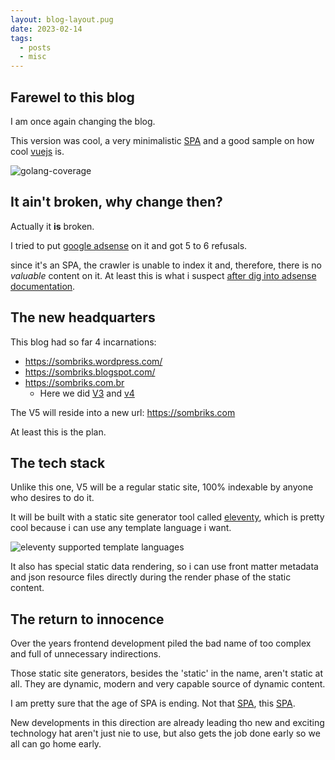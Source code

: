 ```yaml
---
layout: blog-layout.pug
date: 2023-02-14
tags:
  - posts
  - misc
---
```


## Farewel to this blog

I am once again changing the blog.

This version was cool, a very minimalistic
[SPA](https://en.wikipedia.org/wiki/Single-page_application) and a good sample
on how cool [vuejs](https://vuejs.org/) is.

![golang-coverage](/post-pics/0041-farewell-old-blog/last-screenshot.png)

## It ain't broken, why change then?

Actually it **is** broken.

I tried to put [google adsense](https://www.google.com/adsense) on it and got 5
to 6 refusals.

since it's an SPA, the crawler is unable to index it and, therefore, there is no
_valuable_ content on it. At least this is what i suspect
[after dig into adsense documentation](https://support.google.com/adsense/answer/81904?hl=pt-BR&visit_id=638119984989682795-2409927824&rd=1#insufficient_content).

## The new headquarters

This blog had so far 4 incarnations:

- <https://sombriks.wordpress.com/>
- <https://sombriks.blogspot.com/>
- <https://sombriks.com.br>
  - Here we did [V3](https://sombriks.com.br/#/blog/0019-the-new-blog.md) and
    [v4](https://sombriks.com.br/#/blog/0041-farewell-old-blog.md)

The V5 will reside into a new url: <https://sombriks.com>

At least this is the plan.

## The tech stack

Unlike this one, V5 will be a regular static site, 100% indexable by anyone who
desires to do it.

It will be built with a static site generator tool called
[eleventy](https://www.11ty.dev/), which is pretty cool because i can use any
template language i want.

![eleventy supported template languages](/post-pics/0041-farewell-old-blog/eleventy-template-languages.jpg)

It also has special static data rendering, so i can use front matter metadata
and json resource files directly during the render phase of the static content.

## The return to innocence

Over the years frontend development piled the bad name of too complex and full
of unnecessary indirections.

Those static site generators, besides the 'static' in the name, aren't static at
all. They are dynamic, modern and very capable source of dynamic content.

I am pretty sure that the age of SPA is ending.
Not that [SPA](https://goodspaguide.co.uk/features/spa-through-the-ages), this
[SPA](https://en.wikipedia.org/wiki/Single-page_application).

New developments in this direction are already leading tho new and exciting
technology hat aren't just nie to use, but also gets the job done early so we
all can go home early.
